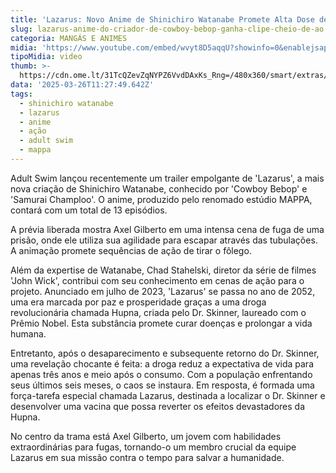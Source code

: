 ```yaml
---
title: 'Lazarus: Novo Anime de Shinichiro Watanabe Promete Alta Dose de Ação'
slug: lazarus-anime-do-criador-de-cowboy-bebop-ganha-clipe-cheio-de-ao
categoria: MANGÁS E ANIMES
midia: 'https://www.youtube.com/embed/wvyt8D5aqqU?showinfo=0&enablejsapi=1'
tipoMidia: video
thumb: >-
  https://cdn.ome.lt/31TcQZevZqNYPZ6VvdDAxKs_Rng=/480x360/smart/extras/conteudos/Design_sem_nome_-_2025-03-25T194838.828.png
data: '2025-03-26T11:27:49.642Z'
tags:
  - shinichiro watanabe
  - lazarus
  - anime
  - ação
  - adult swim
  - mappa
---
```


Adult Swim lançou recentemente um trailer empolgante de 'Lazarus', a mais nova criação de Shinichiro Watanabe, conhecido por 'Cowboy Bebop' e 'Samurai Champloo'. O anime, produzido pelo renomado estúdio MAPPA, contará com um total de 13 episódios.

A prévia liberada mostra Axel Gilberto em uma intensa cena de fuga de uma prisão, onde ele utiliza sua agilidade para escapar através das tubulações. A animação promete sequências de ação de tirar o fôlego.

Além da expertise de Watanabe, Chad Stahelski, diretor da série de filmes 'John Wick', contribui com seu conhecimento em cenas de ação para o projeto. Anunciado em julho de 2023, 'Lazarus' se passa no ano de 2052, uma era marcada por paz e prosperidade graças a uma droga revolucionária chamada Hupna, criada pelo Dr. Skinner, laureado com o Prêmio Nobel. Esta substância promete curar doenças e prolongar a vida humana.

Entretanto, após o desaparecimento e subsequente retorno do Dr. Skinner, uma revelação chocante é feita: a droga reduz a expectativa de vida para apenas três anos e meio após o consumo. Com a população enfrentando seus últimos seis meses, o caos se instaura. Em resposta, é formada uma força-tarefa especial chamada Lazarus, destinada a localizar o Dr. Skinner e desenvolver uma vacina que possa reverter os efeitos devastadores da Hupna.

No centro da trama está Axel Gilberto, um jovem com habilidades extraordinárias para fugas, tornando-o um membro crucial da equipe Lazarus em sua missão contra o tempo para salvar a humanidade.
